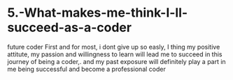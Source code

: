 # 5.-What-makes-me-think-I-ll-succeed-as-a-coder
future coder
First and for most, i dont give up so easly, I thing my positive attitute, my passion and willingness to learn will lead me to succeed in this journey of being a coder,. and my past exposure will definitely play a part in me being successful and become a professional coder
